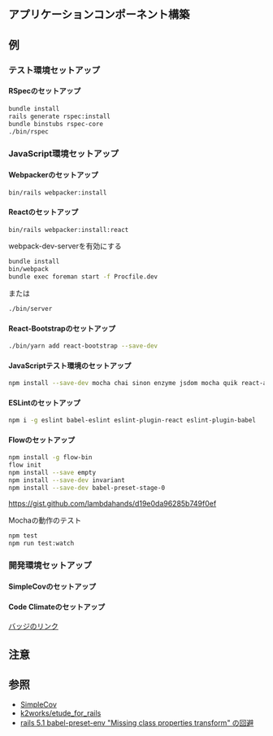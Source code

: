 アプリケーションコンポーネント構築
---

## 例
### テスト環境セットアップ
#### RSpecのセットアップ
```bash
bundle install
rails generate rspec:install
bundle binstubs rspec-core
./bin/rspec
```

### JavaScript環境セットアップ
#### Webpackerのセットアップ

```bash
bin/rails webpacker:install
```

#### Reactのセットアップ

```bash
bin/rails webpacker:install:react
```

webpack-dev-serverを有効にする
```bash
bundle install
bin/webpack
bundle exec foreman start -f Procfile.dev
```
または
```bash
./bin/server
```

#### React-Bootstrapのセットアップ
```bash
./bin/yarn add react-bootstrap --save-dev
```
#### JavaScriptテスト環境のセットアップ
```bash
npm install --save-dev mocha chai sinon enzyme jsdom mocha quik react-addons-test-utils babel-cli css-modules-require-hook path power-assert
```

#### ESLintのセットアップ
```bash
npm i -g eslint babel-eslint eslint-plugin-react eslint-plugin-babel
```

#### Flowのセットアップ
```bash
npm install -g flow-bin
flow init
npm install --save empty
npm install --save-dev invariant
npm install --save-dev babel-preset-stage-0
```
https://gist.github.com/lambdahands/d19e0da96285b749f0ef

Mochaの動作のテスト
```bash
npm test
npm run test:watch
```

### 開発環境セットアップ
#### SimpleCovのセットアップ
#### Code Climateのセットアップ
[バッジのリンク](https://codeclimate.com/github/k2works/etude_for_rails/badges/)

## 注意

## 参照
+ [SimpleCov](https://github.com/colszowka/simplecov)
+ [k2works/etude_for_rails](https://codeclimate.com/github/k2works/etude_for_rails)
+ [rails 5.1 babel-preset-env "Missing class properties transform" の回避](http://qiita.com/github0013@github/items/f3843ec8593a663e13e3)

